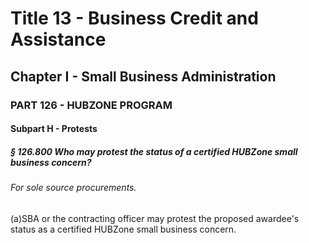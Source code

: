 
# Title 13 - Business Credit and Assistance
## Chapter I - Small Business Administration
### PART 126 - HUBZONE PROGRAM
#### Subpart H - Protests
##### § 126.800 Who may protest the status of a certified HUBZone small business concern?
###### For sole source procurements.

(a)SBA or the contracting officer may protest the proposed awardee's status as a certified HUBZone small business concern.
